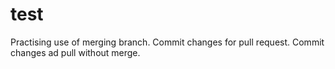 # test
Practising use of merging branch.
Commit changes for pull request.
Commit changes ad pull without merge.
